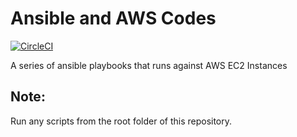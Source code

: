 # Ansible and AWS Codes

[![CircleCI](https://dl.circleci.com/status-badge/img/gh/ezeasorekene/ansible/tree/master.svg?style=svg)](https://dl.circleci.com/status-badge/redirect/gh/ezeasorekene/ansible/tree/master)

A series of ansible playbooks that runs against AWS EC2 Instances


## Note:
Run any scripts from the root folder of this repository.